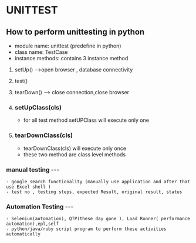 # UNITTEST

## How to perform unittesting in python

- module name: unittest (predefine in python)
- class name: TestCase
- instance methods: contains 3 instance method

1. setUp() -->open browser , database connectivity
2. test()
3. tearDown() --> close connection,close browser

4. ### setUpClass(cls)

   - for all test method setUPClass will execute only one

5. ### tearDownClass(cls)

    - tearDownClass(cls) will execute only once
    - these two method are class level methods

### manual testing ---

    - google search functionality (manually use application and after that use Excel shell )
    - test no , testing steps, expected Result, original result, status

### Automation Testing ---

    - Selenium(automation), QTP(these day gone ), Load Runner( performance automation),epl,self
    - python/java/ruby script program to perform these activities automatically
